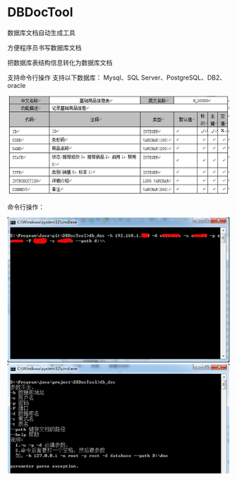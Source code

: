 DBDocTool
=========

数据库文档自动生成工具

方便程序员书写数据库文档

把数据库表结构信息转化为数据库文档

支持命令行操作
支持以下数据库：
Mysql、SQL Server、PostgreSQL、DB2、oracle

<img src="snapshot/1.jpg">

命令行操作：

<img src="snapshot/2.jpg">

<img src="snapshot/3.jpg">

